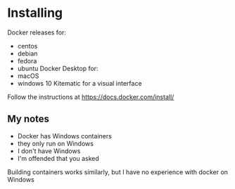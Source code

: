 # Installing
Docker releases for:
 - centos
 - debian
 - fedora
 - ubuntu
Docker Desktop for:
 - macOS
 - windows 10
Kitematic for a visual interface

Follow the instructions at https://docs.docker.com/install/



## My notes
 - Docker has Windows containers
 - they only run on Windows
 - I don't have Windows
 - I'm offended that you asked

Building containers works similarly, but I have no experience with docker on Windows
